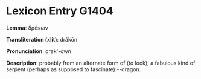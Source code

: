 # Lexicon Entry G1404

**Lemma**: δράκων

**Transliteration (xlit)**: drákōn

**Pronunciation**: drak'-own

**Description**:
probably from an alternate form of  (to look); a fabulous kind of serpent (perhaps as supposed to fascinate):--dragon.
